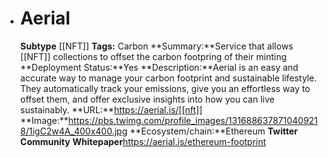 - # Aerial
  **Subtype** [[NFT]]
  **Tags:** Carbon
  **Summary:**Service that allows [[NFT]] collections to offset the carbon footpring of their minting 
  **Deployment Status:**Yes
  **Description:**Aerial is an easy and accurate way to manage your carbon footprint and sustainable lifestyle. They automatically track your emissions, give you an effortless way to offset them, and offer exclusive insights into how you can live sustainably.
  **URL:**https://aerial.is/[[nft]]
  **Image:**https://pbs.twimg.com/profile_images/1316886378710409218/1igC2w4A_400x400.jpg
  **Ecosystem/chain:**Ethereum
  **Twitter**
  **Community**
  **Whitepaper**https://aerial.is/ethereum-footprint